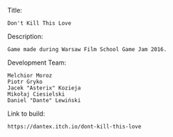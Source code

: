 Title:

	Don't Kill This Love

Description:

	Game made during Warsaw Film School Game Jam 2016.

Development Team:

	Melchior Moroz
	Piotr Gryko
	Jacek "Asterix" Kozieja
	Mikołaj Ciesielski
	Daniel "Dante" Lewiński

Link to build:

	https://dantex.itch.io/dont-kill-this-love
